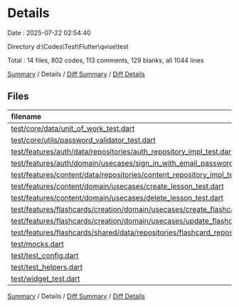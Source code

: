 # Details

Date : 2025-07-22 02:54:40

Directory d:\\Codes\\Test\\Flutter\\qvise\\test

Total : 14 files,  802 codes, 113 comments, 129 blanks, all 1044 lines

[Summary](results.md) / Details / [Diff Summary](diff.md) / [Diff Details](diff-details.md)

## Files
| filename | language | code | comment | blank | total |
| :--- | :--- | ---: | ---: | ---: | ---: |
| [test/core/data/unit\_of\_work\_test.dart](/test/core/data/unit_of_work_test.dart) | Dart | 68 | 11 | 12 | 91 |
| [test/core/utils/password\_validator\_test.dart](/test/core/utils/password_validator_test.dart) | Dart | 24 | 1 | 7 | 32 |
| [test/features/auth/data/repositories/auth\_repository\_impl\_test.dart](/test/features/auth/data/repositories/auth_repository_impl_test.dart) | Dart | 89 | 16 | 11 | 116 |
| [test/features/auth/domain/usecases/sign\_in\_with\_email\_password\_test.dart](/test/features/auth/domain/usecases/sign_in_with_email_password_test.dart) | Dart | 23 | 4 | 6 | 33 |
| [test/features/content/data/repositories/content\_repository\_impl\_test.dart](/test/features/content/data/repositories/content_repository_impl_test.dart) | Dart | 154 | 20 | 19 | 193 |
| [test/features/content/domain/usecases/create\_lesson\_test.dart](/test/features/content/domain/usecases/create_lesson_test.dart) | Dart | 39 | 4 | 6 | 49 |
| [test/features/content/domain/usecases/delete\_lesson\_test.dart](/test/features/content/domain/usecases/delete_lesson_test.dart) | Dart | 21 | 4 | 5 | 30 |
| [test/features/flashcards/creation/domain/usecases/create\_flashcard\_test.dart](/test/features/flashcards/creation/domain/usecases/create_flashcard_test.dart) | Dart | 46 | 4 | 6 | 56 |
| [test/features/flashcards/creation/domain/usecases/update\_flashcard\_test.dart](/test/features/flashcards/creation/domain/usecases/update_flashcard_test.dart) | Dart | 32 | 4 | 6 | 42 |
| [test/features/flashcards/shared/data/repositories/flashcard\_repository\_impl\_test.dart](/test/features/flashcards/shared/data/repositories/flashcard_repository_impl_test.dart) | Dart | 120 | 16 | 15 | 151 |
| [test/mocks.dart](/test/mocks.dart) | Dart | 34 | 1 | 1 | 36 |
| [test/test\_config.dart](/test/test_config.dart) | Dart | 10 | 4 | 3 | 17 |
| [test/test\_helpers.dart](/test/test_helpers.dart) | Dart | 63 | 6 | 16 | 85 |
| [test/widget\_test.dart](/test/widget_test.dart) | Dart | 79 | 18 | 16 | 113 |

[Summary](results.md) / Details / [Diff Summary](diff.md) / [Diff Details](diff-details.md)